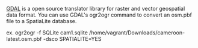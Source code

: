 
[GDAL](http://www.gdal.org/index.html) is a open source translator library for raster and vector geospatial data format. You can use GDAL's ogr2ogr command to convert an osm.pbf file to a SpatiaLite database.

ex.
ogr2ogr -f SQLite cam1.sqlite /home/vagrant/Downloads/cameroon-latest.osm.pbf -dsco SPATIALITE=YES 
